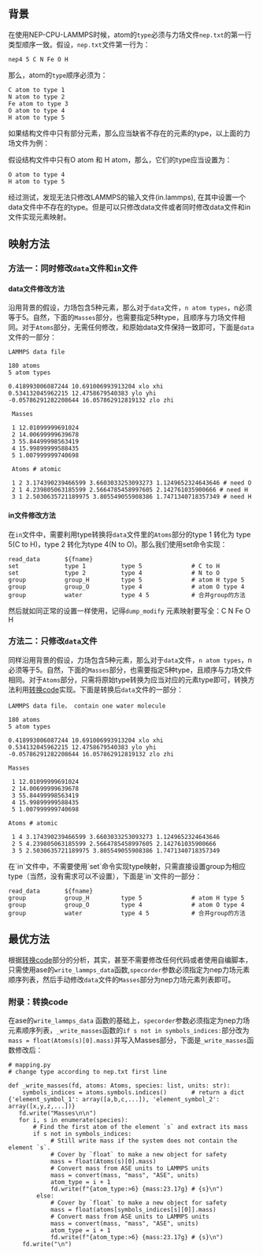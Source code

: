 ## 背景

在使用NEP-CPU-LAMMPS时候，atom的`type`必须与力场文件`nep.txt`的第一行类型顺序一致。假设，`nep.txt`文件第一行为：

```
nep4 5 C N Fe O H
```

那么，atom的`type`顺序必须为：

```
C atom to type 1
N atom to type 2
Fe atom to type 3
O atom to type 4
H atom to type 5
```

如果结构文件中只有部分元素，那么应当缺省不存在的元素的type，以上面的力场文件为例：

假设结构文件中只有O atom 和 H atom，那么，它们的type应当设置为：

```
O atom to type 4
H atom to type 5
```

经过测试，发现无法只修改LAMMPS的输入文件(in.lammps), 在其中设置一个data文件中不存在的type。但是可以只修改data文件或者同时修改data文件和in文件实现元素映射。

## 映射方法

### 方法一：同时修改`data`文件和`in`文件

#### data文件修改方法

沿用背景的假设，力场包含5种元素，那么对于`data`文件，`n atom types`，n必须等于5。自然，下面的`Masses`部分，也需要指定5种type，且顺序与力场文件相同。对于`Atoms`部分，无需任何修改，和原始data文件保持一致即可，下面是`data`文件的一部分：

```
LAMMPS data file

180 atoms
5 atom types

0.418993006087244 10.691006993913204 xlo xhi
0.534132045962215 12.4758679540383 ylo yhi
-0.05786291282208644 16.057862912819132 zlo zhi

 Masses
 
 1 12.01099999691024
 2 14.00699999639678
 3 55.84499998563419
 4 15.99899999588435
 5 1.007999999740698
 
 Atoms # atomic
 
 1 2 3.174390239466599 3.6603033253093273 1.1249652324643646 # need O
 2 1 4.239805063185599 2.5664785458997605 2.142761035900666 # need H
 3 1 2.5030635721189975 3.805549055908386 1.7471340718357349 # need H
```

#### in文件修改方法

在`in`文件中，需要利用type转换将`data`文件里的`Atoms`部分的type 1 转化为 type 5(C to H)，type 2 转化为type 4(N to O)。那么我们使用set命令实现：

```
read_data       ${fname}
set             type 1          type 5              # C to H
set             type 2          type 4              # N to O
group           group_H         type 5              # atom H type 5
group           group_O         type 4              # atom O type 4
group           water           type 4 5            # 合并group的方法
```

然后就如同正常的设置一样使用，记得`dump_modify` 元素映射要写全：C N Fe O H



### 方法二：只修改`data`文件

同样沿用背景的假设，力场包含5种元素，那么对于`data`文件，`n atom types`，n必须等于5。自然，下面的`Masses`部分，也需要指定5种type，且顺序与力场文件相同。对于`Atoms`部分，只需将原始type转换为应当对应的元素type即可，转换方法利用[转换code](onenote:#生成适用于NEP-LAMMPS的data文件&section-id={72DE9FFF-2BBE-4E09-A15C-A05FEDCCC475}&page-id={949F92A0-3740-4D14-84DB-BBBB3285FEF8}&object-id={C7E43631-D548-4A5F-B138-A0FEED2564F9}&FD&base-path=https://njfueducn-my.sharepoint.com/personal/180401224_njfu_edu_cn/Documents/笔记本/各种参考资料/使用方法/ASE.one)实现。下面是转换后`data`文件的一部分：

```
LAMMPS data file， contain one water molecule

180 atoms
5 atom types

0.418993006087244 10.691006993913204 xlo xhi
0.534132045962215 12.4758679540383 ylo yhi
-0.05786291282208644 16.057862912819132 zlo zhi

Masses
 
 1 12.01099999691024
 2 14.00699999639678
 3 55.84499998563419
 4 15.99899999588435
 5 1.007999999740698
 
Atoms # atomic
 
 1 4 3.174390239466599 3.6603033253093273 1.1249652324643646
 2 5 4.239805063185599 2.5664785458997605 2.142761035900666
 3 5 2.5030635721189975 3.805549055908386 1.7471340718357349
```

在\`in\`文件中，不需要使用\`set\`命令实现type映射，只需直接设置group为相应type（当然，没有需求可以不设置），下面是\`in\`文件的一部分：

```
read_data       ${fname}
group           group_H         type 5              # atom H type 5
group           group_O         type 4              # atom O type 4
group           water           type 4 5            # 合并group的方法
```

## 最优方法

根据[转换code](onenote:#生成适用于NEP-LAMMPS的data文件&section-id={72DE9FFF-2BBE-4E09-A15C-A05FEDCCC475}&page-id={949F92A0-3740-4D14-84DB-BBBB3285FEF8}&object-id={C7E43631-D548-4A5F-B138-A0FEED2564F9}&FD&base-path=https://njfueducn-my.sharepoint.com/personal/180401224_njfu_edu_cn/Documents/笔记本/各种参考资料/使用方法/ASE.one)部分的分析，其实，甚至不需要修改任何代码或者使用自编脚本，只需使用ase的`write_lammps_data`函数,`specorder`参数必须指定为nep力场元素顺序列表，然后手动修改`data`文件的`Masses`部分为nep力场元素列表即可。

### 附录：转换code

在ase的`write_lammps_data` 函数的基础上，`specorder`参数必须指定为nep力场元素顺序列表，`_write_masses`函数的`if s not in symbols_indices:`部分改为`mass = float(Atoms(s)[0].mass)`并写入Masses部分，下面是`_write_masses`函数修改后：

```
# mapping.py
# change type according to nep.txt first line

def _write_masses(fd, atoms: Atoms, species: list, units: str):
    symbols_indices = atoms.symbols.indices()       # return a dict {'element_symbol_1': array([a,b,c,...]), 'element_symbol_2': array([x,y,z,...])}
   fd.write("Masses\n\n")
   for i, s in enumerate(species):
       # Find the first atom of the element `s` and extract its mass
       if s not in symbols_indices:
            # Still write mass if the system does not contain the element `s`.
            # Cover by `float` to make a new object for safety
            mass = float(Atoms(s)[0].mass)
            # Convert mass from ASE units to LAMMPS units
            mass = convert(mass, "mass", "ASE", units)
            atom_type = i + 1
            fd.write(f"{atom_type:>6} {mass:23.17g} # {s}\n")
        else:
            # Cover by `float` to make a new object for safety
            mass = float(atoms[symbols_indices[s][0]].mass)
            # Convert mass from ASE units to LAMMPS units
            mass = convert(mass, "mass", "ASE", units)
            atom_type = i + 1
            fd.write(f"{atom_type:>6} {mass:23.17g} # {s}\n")
    fd.write("\n")
```

